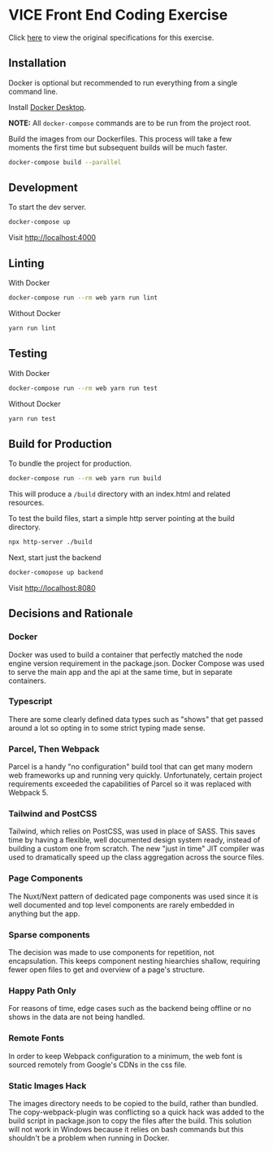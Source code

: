 # VICE Front End Coding Exercise

Click [here](./SPEC.md) to view the original specifications for this exercise.
## Installation

Docker is optional but recommended to run everything from a single command line.

Install [Docker Desktop](https://www.docker.com/products/docker-desktop).

**NOTE:** All `docker-compose` commands are to be run from the project root.

Build the images from our Dockerfiles. This process will take a
few moments the first time but subsequent builds will be much faster.

```bash
docker-compose build --parallel
```

## Development

To start the dev server.

```bash
docker-compose up
```

Visit [http://localhost:4000](http://localhost:4000)

## Linting

With Docker

```bash
docker-compose run --rm web yarn run lint
```

Without Docker

```bash
yarn run lint
```

## Testing

With Docker

```bash
docker-compose run --rm web yarn run test
```

Without Docker

```bash
yarn run test
```

## Build for Production

To bundle the project for production.

```bash
docker-compose run --rm web yarn run build
```

This will produce a `/build` directory with an index.html and related resources.

To test the build files, start a simple http server pointing at the build
directory.

```bash
npx http-server ./build
```

Next, start just the backend

```bash
docker-comopose up backend
```

Visit [http://localhost:8080](http://localhost:8080)

## Decisions and Rationale
### Docker

Docker was used to build a container that perfectly matched the node engine
version requirement in the package.json. Docker Compose was used to serve the
main app and the api at the same time, but in separate containers.

### Typescript

There are some clearly defined data types such as "shows" that get passed around
a lot so opting in to some strict typing made sense.

### Parcel, Then Webpack

Parcel is a handy "no configuration" build tool that can get many modern web
frameworks up and running very quickly. Unfortunately, certain project
requirements exceeded the capabilities of Parcel so it was replaced with
Webpack 5.

### Tailwind and PostCSS

Tailwind, which relies on PostCSS, was used in place of SASS. This saves time by
having a flexible, well documented design system ready, instead of building a
custom one from scratch. The new "just in time" JIT compiler was used to
dramatically speed up the class aggregation across the source files.

### Page Components

The Nuxt/Next pattern of dedicated page components was used since it is well
documented and top level components are rarely embedded in anything but the app.

### Sparse components

The decision was made to use components for repetition, not encapsulation. This
keeps component nesting hiearchies shallow, requiring fewer open files to get
and overview of a page's structure.

### Happy Path Only

For reasons of time, edge cases such as the backend being offline or no shows
in the data are not being handled.

### Remote Fonts

In order to keep Webpack configuration to a minimum, the web font is sourced
remotely from Google's CDNs in the css file.

### Static Images Hack

The images directory needs to be copied to the build, rather than bundled.
The copy-webpack-plugin was conflicting so a quick hack was added to the build
script in package.json to copy the files after the build. This solution will
not work in Windows because it relies on bash commands but this shouldn't be a
problem when running in Docker.
